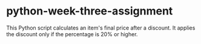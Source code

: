 # python-week-three-assignment
This Python script calculates an item's final price after a discount. It applies the discount only if the percentage is 20% or higher.
